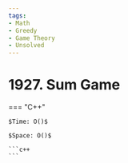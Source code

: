 ```yaml
---
tags:
- Math
- Greedy
- Game Theory
- Unsolved
---
```



# 1927. Sum Game

=== "C++"

    $Time: O()$

    $Space: O()$

    ```c++
    ```